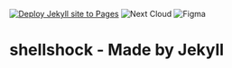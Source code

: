 [![Deploy Jekyll site to Pages](https://github.com/depgod/weblog/actions/workflows/jekyll.yml/badge.svg)](https://github.com/depgod/weblog/actions/workflows/jekyll.yml)
![Next Cloud](https://img.shields.io/badge/Next%20Cloud-0B94DE?style=for-the-badge&logo=nextcloud&logoColor=white)
![Figma](https://img.shields.io/badge/figma-%23F24E1E.svg?style=for-the-badge&logo=figma&logoColor=white)

# shellshock - Made by Jekyll
